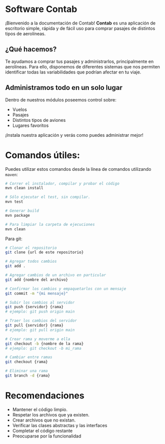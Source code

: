 # Software Contab

¡Bienvenido a la documentación de Contab!
**Contab** es una aplicación de escritorio simple, rápida y de fácil uso para comprar pasajes de distintos tipos de aerolíneas.

## ¿Qué hacemos?
Te ayudamos a comprar tus pasajes y administrarlos, principalmente en aerolíneas. Para ello, disponemos de diferentes sistemas que nos permiten identificar todas las
variabilidades que podrían afectar en tu viaje.

## Administramos todo en un solo lugar
Dentro de nuestros módulos poseemos control sobre:
- Vuelos
- Pasajes
- Distintos tipos de aviones
- Lugares favoritos


¡Instala nuestra aplicación y verás como puedes administrar mejor!


# Comandos útiles:

Puedes utilizar estos comandos desde la línea de comandos utilizando `maven`:

```bash
# Correr el instalador, compilar y probar el código
mvn clean install 

# Sólo ejecutar el test, sin compilar.
mvn test

# Generar build
mvn package

# Para limpiar la carpeta de ejecuciones
mvn clean
```

Para git:
```bash
# Clonar el repositorio
git clone {url de este repositorio}

# Agregar todos cambios
git add .

# Agregar cambios de un archivo en particular
git add {nombre del archivo}

# Confirmar los cambios y empaquetarlos con un mensaje
git commit -m "{mi mensaje}"

# Subir los cambios al servidor
git push {servidor} {rama}
# ejemplo: git push origin main

# Traer los cambios del servidor
git pull {servidor} {rama}
# ejemplo: git pull origin main

# Crear rama y moverme a ella
git checkout -b {nombre de la rama}
# ejemplo: git checkout -b mi_rama

# Cambiar entre ramas
git checkout {rama}

# Eliminar una rama
git branch -d {rama}
```

# Recomendaciones

- Mantener el código limpio.
- Respetar los archivos que ya existen.
- Crear archivos que no existan.
- Verificar las clases abstractas y las interfaces
- Completar el código restante
- Preocuparse por la funcionalidad